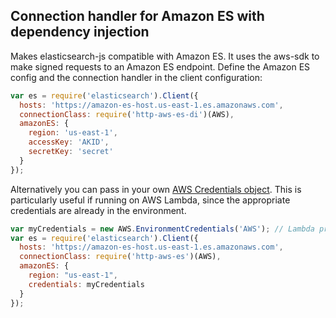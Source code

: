Connection handler for Amazon ES with dependency injection
---

Makes elasticsearch-js compatible with Amazon ES. It uses the aws-sdk to make signed requests to an Amazon ES endpoint.
Define the Amazon ES config and the connection handler
in the client configuration:

```javascript
var es = require('elasticsearch').Client({
  hosts: 'https://amazon-es-host.us-east-1.es.amazonaws.com',
  connectionClass: require('http-aws-es-di')(AWS),
  amazonES: {
    region: 'us-east-1',
    accessKey: 'AKID',
    secretKey: 'secret'
  }
});
```

Alternatively you can pass in your own [AWS Credentials object](http://docs.aws.amazon.com/AWSJavaScriptSDK/latest/AWS/Credentials.html).
This is particularly useful if running on AWS Lambda, since the appropriate credentials are already in the environment.

```javascript
var myCredentials = new AWS.EnvironmentCredentials('AWS'); // Lambda provided credentials
var es = require('elasticsearch').Client({
  hosts: 'https://amazon-es-host.us-east-1.es.amazonaws.com',
  connectionClass: require('http-aws-es')(AWS),
  amazonES: {
    region: "us-east-1",
    credentials: myCredentials
  }
});
```
